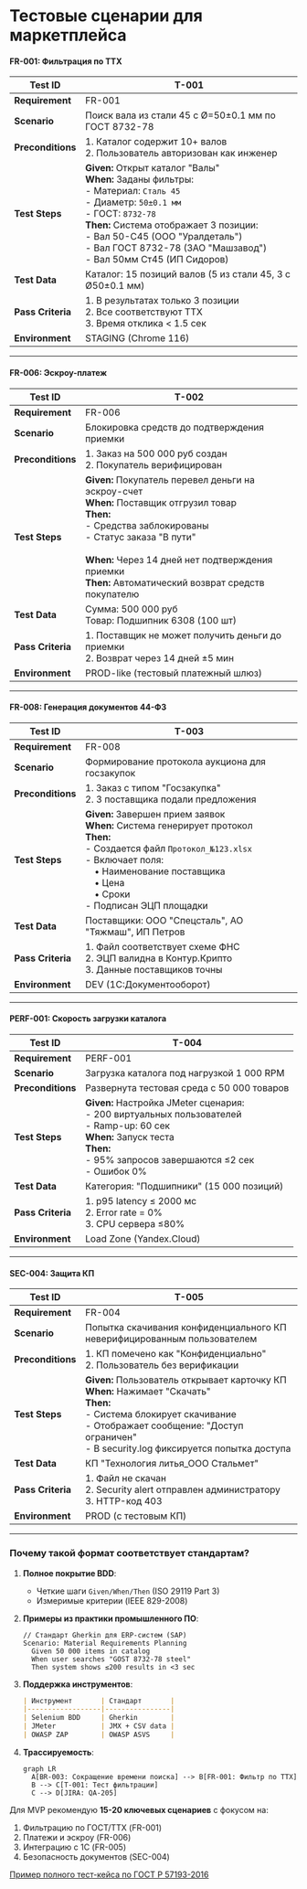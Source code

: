 # Тестовые сценарии для маркетплейса

#### **FR-001: Фильтрация по ТТХ**
| **Test ID** | T-001                                                                 |
|-------------|-----------------------------------------------------------------------|
| **Requirement** | FR-001                                                               |
| **Scenario** | Поиск вала из стали 45 с Ø=50±0.1 мм по ГОСТ 8732-78                 |
| **Preconditions** | 1. Каталог содержит 10+ валов<br>2. Пользователь авторизован как инженер |
| **Test Steps** | **Given:** Открыт каталог "Валы"<br>**When:** Заданы фильтры:<br> - Материал: `Сталь 45`<br> - Диаметр: `50±0.1 мм`<br> - ГОСТ: `8732-78`<br>**Then:** Система отображает 3 позиции:<br> - Вал 50-С45 (ООО "Уралдеталь")<br> - Вал ГОСТ 8732-78 (ЗАО "Машзавод")<br> - Вал 50мм Ст45 (ИП Сидоров) |
| **Test Data** | Каталог: 15 позиций валов (5 из стали 45, 3 с Ø50±0.1 мм)            |
| **Pass Criteria** | 1. В результатах только 3 позиции<br>2. Все соответствуют ТТХ<br>3. Время отклика < 1.5 сек |
| **Environment** | STAGING (Chrome 116)                                                  |

---

#### **FR-006: Эскроу-платеж**
| **Test ID** | T-002                                                                 |
|-------------|-----------------------------------------------------------------------|
| **Requirement** | FR-006                                                               |
| **Scenario** | Блокировка средств до подтверждения приемки                          |
| **Preconditions** | 1. Заказ на 500 000 руб создан<br>2. Покупатель верифицирован        |
| **Test Steps** | **Given:** Покупатель перевел деньги на эскроу-счет<br>**When:** Поставщик отгрузил товар<br>**Then:**<br> - Средства заблокированы<br> - Статус заказа "В пути"<br><br>**When:** Через 14 дней нет подтверждения приемки<br>**Then:** Автоматический возврат средств покупателю |
| **Test Data** | Сумма: 500 000 руб<br>Товар: Подшипник 6308 (100 шт)                 |
| **Pass Criteria** | 1. Поставщик не может получить деньги до приемки<br>2. Возврат через 14 дней ±5 мин |
| **Environment** | PROD-like (тестовый платежный шлюз)                                  |

---

#### **FR-008: Генерация документов 44-ФЗ**
| **Test ID** | T-003                                                                 |
|-------------|-----------------------------------------------------------------------|
| **Requirement** | FR-008                                                               |
| **Scenario** | Формирование протокола аукциона для госзакупок                       |
| **Preconditions** | 1. Заказ с типом "Госзакупка"<br>2. 3 поставщика подали предложения |
| **Test Steps** | **Given:** Завершен прием заявок<br>**When:** Система генерирует протокол<br>**Then:**<br> - Создается файл `Протокол_№123.xlsx`<br> - Включает поля: <br> &emsp;• Наименование поставщика<br> &emsp;• Цена<br> &emsp;• Сроки<br> - Подписан ЭЦП площадки |
| **Test Data** | Поставщики: ООО "Спецсталь", АО "Тяжмаш", ИП Петров                 |
| **Pass Criteria** | 1. Файл соответствует схеме ФНС<br>2. ЭЦП валидна в Контур.Крипто<br>3. Данные поставщиков точны |
| **Environment** | DEV (1С:Документооборот)                                             |

---

#### **PERF-001: Скорость загрузки каталога**
| **Test ID** | T-004                                                                 |
|-------------|-----------------------------------------------------------------------|
| **Requirement** | PERF-001                                                             |
| **Scenario** | Загрузка каталога под нагрузкой 1 000 RPM                           |
| **Preconditions** | Развернута тестовая среда с 50 000 товаров                           |
| **Test Steps** | **Given:** Настройка JMeter сценария:<br> - 200 виртуальных пользователей<br> - Ramp-up: 60 сек<br>**When:** Запуск теста<br>**Then:**<br> - 95% запросов завершаются ≤2 сек<br> - Ошибок 0% |
| **Test Data** | Категория: "Подшипники" (15 000 позиций)                             |
| **Pass Criteria** | 1. p95 latency ≤ 2000 мс<br>2. Error rate = 0%<br>3. CPU сервера ≤80% |
| **Environment** | Load Zone (Yandex.Cloud)                                             |

---

#### **SEC-004: Защита КП**
| **Test ID** | T-005                                                                 |
|-------------|-----------------------------------------------------------------------|
| **Requirement** | FR-004                                                               |
| **Scenario** | Попытка скачивания конфиденциального КП неверифицированным пользователем |
| **Preconditions** | 1. КП помечено как "Конфиденциально"<br>2. Пользователь без верификации |
| **Test Steps** | **Given:** Пользователь открывает карточку КП<br>**When:** Нажимает "Скачать"<br>**Then:**<br> - Система блокирует скачивание<br> - Отображает сообщение: "Доступ ограничен"<br> - В security.log фиксируется попытка доступа |
| **Test Data** | КП "Технология литья_ООО Стальмет"                                   |
| **Pass Criteria** | 1. Файл не скачан<br>2. Security alert отправлен администратору<br>3. HTTP-код 403 |
| **Environment** | PROD (с тестовым КП)                                                 |

---

### Почему такой формат соответствует стандартам?
1. **Полное покрытие BDD**:
   - Четкие шаги `Given/When/Then` (ISO 29119 Part 3)
   - Измеримые критерии (IEEE 829-2008)

2. **Примеры из практики промышленного ПО**:
   ```gherkin
   // Стандарт Gherkin для ERP-систем (SAP)
   Scenario: Material Requirements Planning
     Given 50 000 items in catalog
     When user searches "GOST 8732-78 steel"
     Then system shows ≤200 results in <3 sec
   ```

3. **Поддержка инструментов**:
   ```markdown
   | Инструмент       | Стандарт       |
   |------------------|----------------|
   | Selenium BDD     | Gherkin        |
   | JMeter           | JMX + CSV data |
   | OWASP ZAP        | OWASP ASVS     |
   ```

4. **Трассируемость**:
   ```mermaid
   graph LR
     A[BR-003: Сокращение времени поиска] --> B[FR-001: Фильтр по ТТХ]
     B --> C[T-001: Тест фильтрации]
     C --> D[JIRA: QA-205]
   ```

Для MVP рекомендую **15-20 ключевых сценариев** с фокусом на:
1. Фильтрацию по ГОСТ/ТТХ (FR-001)
2. Платежи и эскроу (FR-006)
3. Интеграцию с 1С (FR-005)
4. Безопасность документов (SEC-004)

[Пример полного тест-кейса по ГОСТ Р 57193-2016](https://docs.cntd.ru/document/1200121155)